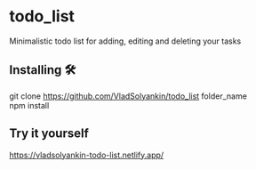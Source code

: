 # todo_list
Minimalistic todo list for adding, editing and deleting your tasks

## **Installing :hammer_and_wrench:**  
git clone https://github.com/VladSolyankin/todo_list folder_name  
npm install  

## **Try it yourself**

https://vladsolyankin-todo-list.netlify.app/
